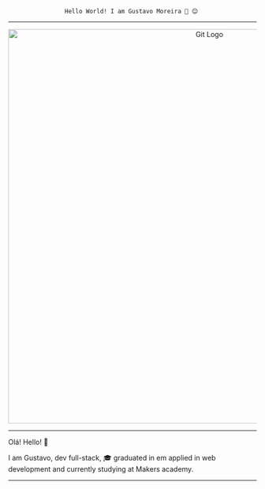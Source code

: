                     Hello World! I am Gustavo Moreira 👋 😊
-----------------------------------------------------------
<p align="center">
<img src="https://camo.githubusercontent.com/edf0dfa47e3c7f58718da1da98626a2fb847c5621447aff1a4a46a1f91ef43f8/68747470733a2f2f6d69722d73332d63646e2d63662e626568616e63652e6e65742f70726f6a6563745f6d6f64756c65732f313430305f6f70745f312f3831626234623136353638343031392e363430623630333864313333652e676966" alt="Git Logo" width="800"/>
</p>

----------------------------------------
Olá! Hello! 👋

I am Gustavo, dev full-stack, 🎓 graduated in em applied in web development and currently studying at Makers academy.

---------
